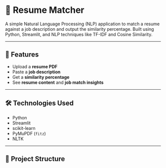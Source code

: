# 🤖 Resume Matcher

A simple Natural Language Processing (NLP) application to match a resume against a job description and output the similarity percentage. Built using Python, Streamlit, and NLP techniques like TF-IDF and Cosine Similarity.

---

## 🚀 Features

- Upload a **resume PDF**
- Paste a **job description**
- Get a **similarity percentage**
- See **resume content** and **job match insights**

---

## 🛠️ Technologies Used

- Python
- Streamlit
- scikit-learn
- PyMuPDF (`fitz`)
- NLTK

---

## 📁 Project Structure

